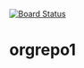 [![Board Status](https://codedev.ms/chench/f13f3304-421d-4abc-8eec-b4a9960c5b9c/7b077374-5ad4-45ec-8bd6-99cae929d488/_apis/work/boardbadge/1246c4c7-f249-4ab7-ab9b-70f6d8f70726)](https://codedev.ms/chench/f13f3304-421d-4abc-8eec-b4a9960c5b9c/_boards/board/t/7b077374-5ad4-45ec-8bd6-99cae929d488/Microsoft.RequirementCategory)
# orgrepo1